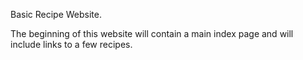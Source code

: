 Basic Recipe Website.

The beginning of this website will contain a main index page and will include links to a few recipes.


